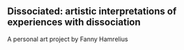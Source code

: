 ## Dissociated: artistic interpretations of experiences with dissociation 
A personal art project by Fanny Hamrelius
